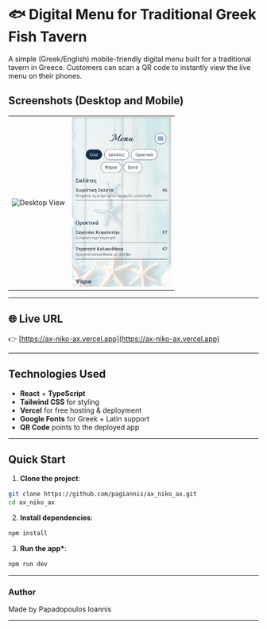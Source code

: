 # 🐟 Digital Menu for Traditional Greek Fish Tavern

A simple (Greek/English) mobile-friendly digital menu built for a traditional tavern in Greece. Customers can scan a QR code to instantly view the live menu on their phones.

## Screenshots (Desktop and Mobile)

<table>
  <tr>
    <td>
      <img src="./public/app-preview-laptop.png" alt="Desktop View" width="600" />
    </td>
    <td>
      <img src="./public/app-preview-phone.png" alt="Mobile View" width="200" />
    </td>
  </tr>
</table>

---

## 🌐 Live URL

👉 [https://ax-niko-ax.vercel.app](https://ax-niko-ax.vercel.app)

---

## Technologies Used

- **React** + **TypeScript**
- **Tailwind CSS** for styling
- **Vercel** for free hosting & deployment
- **Google Fonts** for Greek + Latin support
- **QR Code** points to the deployed app

---

## Quick Start

1. **Clone the project**:

```bash
git clone https://github.com/pagiannis/ax_niko_ax.git
cd ax_niko_ax
```

2. **Install dependencies**:

```bash
npm install
```

3. **Run the app\***:

```bash
npm run dev
```

---

### Author

Made by Papadopoulos Ioannis

---
